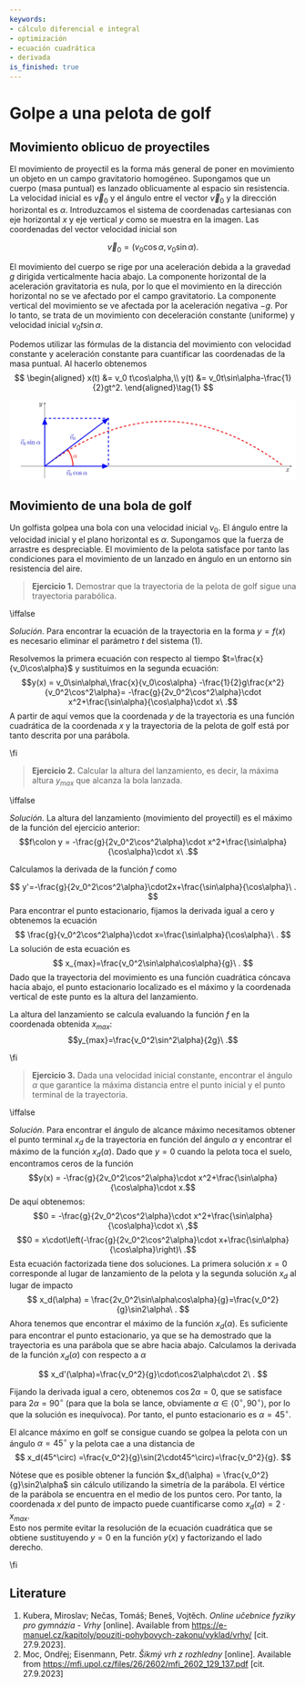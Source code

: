 ```yaml
---
keywords:
- cálculo diferencial e integral
- optimización
- ecuación cuadrática
- derivada
is_finished: true
---
```


# Golpe a una pelota de golf

## Movimiento oblicuo de proyectiles

El movimiento de proyectil es la forma más general de poner 
en movimiento un objeto en un campo gravitatorio homogéneo. 
Supongamos que un cuerpo (masa puntual) es lanzado oblicuamente al espacio sin
resistencia. La velocidad inicial es $\vec{v}_0$ y el ángulo entre
el vector $\vec{v}_0$ y la dirección horizontal es
$\alpha$. Introduzcamos el sistema de coordenadas cartesianas con
eje horizontal $x$ y eje vertical $y$ como se muestra en la imagen. 
Las coordenadas del vector velocidad inicial son

$$\vec{v}_0=(v_0\cos\alpha,v_0\sin\alpha).$$

El movimiento del cuerpo se rige por una aceleración debida a la gravedad $g$
dirigida verticalmente hacia abajo. La componente horizontal de la
aceleración gravitatoria es nula, por lo que el movimiento en la
dirección horizontal no se ve afectado por el campo gravitatorio. 
La componente vertical del movimiento se ve afectada por la
aceleración negativa $-g$. Por lo tanto, se trata de un movimiento 
con deceleración constante (uniforme) y velocidad inicial $v_0t\sin\alpha$.

Podemos utilizar las fórmulas de la distancia del movimiento con velocidad constante
y aceleración constante para cuantificar las coordenadas de la 
masa puntual. Al hacerlo obtenemos
$$
\begin{aligned}
        x(t) &= v_0 t\cos\alpha,\\
        y(t) &= v_0t\sin\alpha-\frac{1}{2}gt^2.
\end{aligned}\tag{1}
$$

![Movimiento oblicuo de proyectiles](math4you_00013.jpg)

## Movimiento de una bola de golf

Un golfista golpea una bola con una velocidad inicial $v_0$. El ángulo
entre la velocidad inicial y el plano horizontal es
$\alpha$. Supongamos que la fuerza de arrastre es despreciable. El movimiento de
la pelota satisface por tanto las condiciones para el movimiento de un 
lanzado en ángulo en un entorno sin resistencia del aire.

>**Ejercicio 1.**  Demostrar que la trayectoria de la pelota de golf sigue una trayectoria parabólica.

\iffalse

*Solución.* Para encontrar la ecuación de la trayectoria en la forma
$y=f(x)$ es necesario eliminar el parámetro $t$ 
del sistema (1).

Resolvemos la primera ecuación con respecto al tiempo
$t=\frac{x}{v_0\cos\alpha}$ 
y sustituimos en la segunda ecuación:
$$y(x) = v_0\sin\alpha\,\frac{x}{v_0\cos\alpha} -\frac{1}{2}g\frac{x^2}{v_0^2\cos^2\alpha}= -\frac{g}{2v_0^2\cos^2\alpha}\cdot x^2+\frac{\sin\alpha}{\cos\alpha}\cdot x\ .$$
A partir de aquí vemos que la coordenada $y$ de la trayectoria es una
función cuadrática de la coordenada $x$ y la trayectoria de la
pelota de golf está por tanto descrita por una parábola.

\fi

>**Ejercicio 2.** Calcular la altura del lanzamiento, es decir, la máxima
>altura $y_{max}$ que alcanza la bola lanzada.

\iffalse

*Solución.* La altura del lanzamiento (movimiento del proyectil) es el máximo de la función
del ejercicio anterior:
$$f\colon y = -\frac{g}{2v_0^2\cos^2\alpha}\cdot x^2+\frac{\sin\alpha}{\cos\alpha}\cdot x\ .$$

Calculamos la derivada de la función $f$ como

$$
y'=-\frac{g}{2v_0^2\cos^2\alpha}\cdot2x+\frac{\sin\alpha}{\cos\alpha}\ .
$$
Para encontrar el punto estacionario, fijamos la derivada igual a cero y
obtenemos la ecuación
$$
\frac{g}{v_0^2\cos^2\alpha}\cdot x=\frac{\sin\alpha}{\cos\alpha}\ .
$$
La solución de esta ecuación es
$$
x_{max}=\frac{v_0^2\sin\alpha\cos\alpha}{g}\ .
$$
Dado que la trayectoria del movimiento es una función cuadrática cóncava hacia abajo,
el punto estacionario localizado es el máximo y la coordenada vertical
de este punto es la altura del lanzamiento.

La altura del lanzamiento se calcula evaluando la función $f$
en la coordenada obtenida $x_{max}$:
$$y_{max}=\frac{v_0^2\sin^2\alpha}{2g}\ .$$

\fi

> **Ejercicio 3.** Dada una velocidad inicial constante, encontrar el ángulo
> $\alpha$ que garantice la máxima distancia entre el punto inicial y
> el punto terminal de la trayectoria.

\iffalse

*Solución.* Para encontrar el ángulo de alcance máximo necesitamos obtener el
punto terminal $x_d$ de la trayectoria en función del ángulo
$\alpha$ y encontrar el máximo de la función $x_d(\alpha).$ Dado
que $y=0$ cuando la pelota toca el suelo, encontramos ceros de la función
$$y(x) = -\frac{g}{2v_0^2\cos^2\alpha}\cdot x^2+\frac{\sin\alpha}{\cos\alpha}\cdot x.$$
De aquí obtenemos:
$$0 = -\frac{g}{2v_0^2\cos^2\alpha}\cdot x^2+\frac{\sin\alpha}{\cos\alpha}\cdot x\ ,$$
$$0 = x\cdot\left(-\frac{g}{2v_0^2\cos^2\alpha}\cdot x+\frac{\sin\alpha}{\cos\alpha}\right)\ .$$
Esta ecuación factorizada tiene dos soluciones. La primera solución
$x=0$ corresponde al lugar de lanzamiento de la pelota y la
segunda solución $x_d$ al lugar de impacto
$$
x_d(\alpha) = \frac{2v_0^2\sin\alpha\cos\alpha}{g}=\frac{v_0^2}{g}\sin2\alpha\ .
$$ 
Ahora tenemos que encontrar el máximo de la función $x_d(\alpha)$. Es
suficiente para encontrar el punto estacionario, ya que se ha demostrado que
la trayectoria es una parábola que se abre hacia abajo.
Calculamos la derivada de la función $x_d(\alpha)$ con respecto a $\alpha$

$$
x_d'(\alpha)=\frac{v_0^2}{g}\cdot\cos2\alpha\cdot 2\ .
$$ 

Fijando la derivada igual a cero, obtenemos 
$\cos2\alpha=0$, que se satisface para $2\alpha=90^\circ$ (para que la bola 
se lance, obviamente $\alpha\in\langle0^\circ,90^\circ\rangle$, por lo que la solución es
inequívoca). Por tanto, el punto estacionario es $\alpha=45^\circ$.

El alcance máximo en golf se consigue cuando se golpea la pelota con un ángulo
$\alpha=45^\circ$ y la pelota cae a una distancia de
$$
x_d(45^\circ) =\frac{v_0^2}{g}\sin(2\cdot45^\circ)=\frac{v_0^2}{g}.
$$ 

Nótese que es posible obtener la función $x_d(\alpha) =
\frac{v_0^2}{g}\sin2\alpha$ sin cálculo utilizando la simetría de la 
parábola. El vértice de la parábola se encuentra en el
medio de los puntos cero. Por tanto, la coordenada $x$
del punto de impacto puede cuantificarse como $x_d(\alpha) = 2\cdot x_{max}$.  
Esto nos permite evitar la resolución de la ecuación cuadrática que se obtiene sustituyendo 
$y=0$ en la función $y(x)$ y factorizando el lado derecho.

\fi

## Literature

1. Kubera, Miroslav; Nečas, Tomáš; Beneš, Vojtěch. *Online učebnice
   fyziky pro gymnázia - Vrhy* [online]. Available from
   <https://e-manuel.cz/kapitoly/pouziti-pohybovych-zakonu/vyklad/vrhy/>
   [cit. 27.9.2023].
2. Moc, Ondřej; Eisenmann, Petr. *Šikmý vrh z rozhledny*
   [online]. Available from
   <https://mfi.upol.cz/files/26/2602/mfi_2602_129_137.pdf>
   [cit. 27.9.2023]

